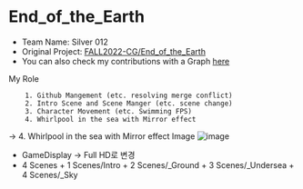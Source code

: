 # End_of_the_Earth

+ Team Name: Silver 012
+ Original Project: [FALL2022-CG/End_of_the_Earth](https://github.com/FALL2022-CG/End_of_the_Earth)
+ You can also check my contributions with a Graph [here](https://github.com/FALL2022-CG/End_of_the_Earth/graphs/contributors)

My Role

        1. Github Mangement (etc. resolving merge conflict)
        2. Intro Scene and Scene Manger (etc. scene change)
        3. Character Movement (etc. Swimming FPS)
        4. Whirlpool in the sea with Mirror effect
-> 4. Whirlpool in the sea with Mirror effect Image
![image](https://user-images.githubusercontent.com/77441026/230785776-e91e760b-3a2e-4582-b25e-1b8dfa4c2c1b.png)


+ GameDisplay -> Full HD로 변경
+ 4 Scenes
        + 1 Scenes/Intro
        + 2 Scenes/_Ground
        + 3 Scenes/_Undersea
        + 4 Scenes/_Sky
